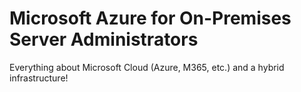 # Microsoft Azure for On-Premises Server Administrators
Everything about Microsoft Cloud (Azure, M365, etc.) and a hybrid infrastructure!

